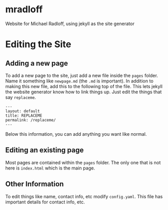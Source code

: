 # mradloff
Website for Michael Radloff, using jekyll as the site generator

# Editing the Site

## Adding a new page
To add a new page to the site, just add a new file inside the `pages` folder. Name it something like `newpage.md` (the `.md` is important). In addition to making this new file, add this to the following top of the file. This lets jekyll the website generator know how to link things up. Just edit the things that say `replaceme`.

```
---
layout: default
title: REPLACEME
permalink: /replaceme/
---
```

Below this information, you can add anything you want like normal.

## Editing an existing page
Most pages are contained within the `pages` folder. The only one that is not here is `index.html` which is the main page.

## Other Information
To edit things like name, contact info, etc modify `config.yaml`. This file has important details for contact info, etc.
